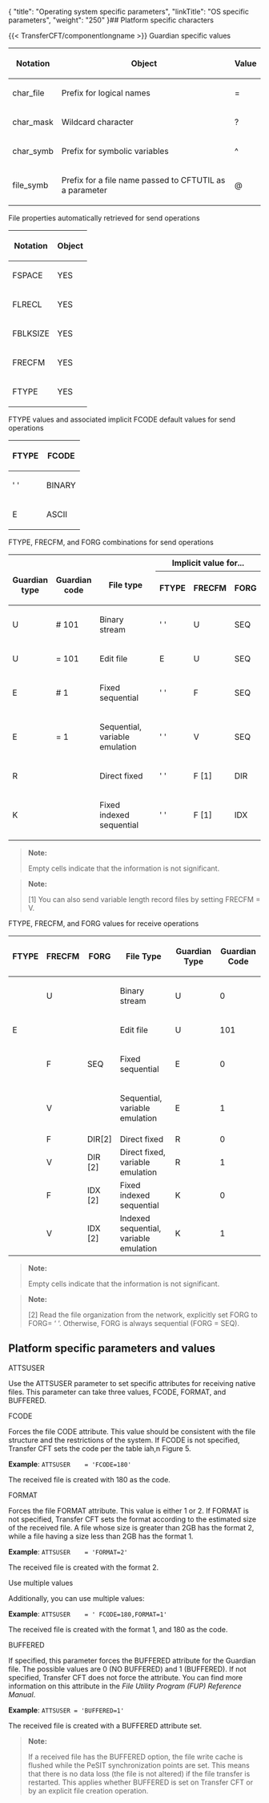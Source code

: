 {
    "title": "Operating system specific parameters",
    "linkTitle": "OS specific parameters",
    "weight": "250"
}## Platform specific characters

{{< TransferCFT/componentlongname  >}} Guardian specific values

<table>
   <thead>
      <tr>
<th class="TableStyle-SynchTableStyle_interop-HeadE-Column1-Header1"><p>Notation</p>         </th>
<th class="TableStyle-SynchTableStyle_interop-HeadE-Column1-Header1"><p>Object</p>         </th>
<th class="TableStyle-SynchTableStyle_interop-HeadD-Column1-Header1"><p>Value</p>         </th>
      </tr>
   </thead>
   <tbody>
      <tr>
         <td><p>char_file</p>         </td>
         <td><p>Prefix for logical names</p>         </td>
         <td><p>=</p>         </td>
      </tr>
      <tr>
         <td><p>char_mask</p>         </td>
         <td><p>Wildcard character</p>         </td>
         <td><p>?</p>         </td>
      </tr>
      <tr>
         <td><p>char_symb</p>         </td>
         <td><p>Prefix for symbolic variables</p>         </td>
         <td><p>^</p>         </td>
      </tr>
      <tr>
         <td><p>file_symb</p>         </td>
         <td><p>Prefix for a file name passed to CFTUTIL as a parameter</p>         </td>
         <td><p>@</p>         </td>
      </tr>
   </tbody>
</table>

File properties automatically retrieved for send operations

<table>
   <thead>
      <tr>
<th class="TableStyle-SynchTableStyle_interop-HeadE-Column1-Header1"><p>Notation</p>         </th>
<th class="TableStyle-SynchTableStyle_interop-HeadD-Column1-Header1"><p>Object</p>         </th>
      </tr>
   </thead>
   <tbody>
      <tr>
         <td><p>FSPACE</p>         </td>
         <td><p>YES</p>         </td>
      </tr>
      <tr>
         <td><p>FLRECL</p>         </td>
         <td><p>YES</p>         </td>
      </tr>
      <tr>
         <td><p>FBLKSIZE</p>         </td>
         <td><p>YES</p>         </td>
      </tr>
      <tr>
         <td><p>FRECFM</p>         </td>
         <td><p>YES</p>         </td>
      </tr>
      <tr>
         <td><p>FTYPE</p>         </td>
         <td><p>YES</p>         </td>
      </tr>
   </tbody>
</table>

FTYPE values and associated implicit FCODE default values for send operations

<table>
   <thead>
      <tr>
<th class="TableStyle-SynchTableStyle_interop-HeadE-Column1-Header1"><p>FTYPE</p>         </th>
<th class="TableStyle-SynchTableStyle_interop-HeadD-Column1-Header1"><p>FCODE</p>         </th>
      </tr>
   </thead>
   <tbody>
      <tr>
         <td><p>' '</p>         </td>
         <td><p>BINARY</p>         </td>
      </tr>
      <tr>
         <td><p>E</p>         </td>
         <td><p>ASCII</p>         </td>
      </tr>
   </tbody>
</table>

FTYPE, FRECFM, and FORG combinations for send operations

<table>
   <thead>
      <tr>
<th rowspan="2" class="TableStyle-SynchTableStyle_interop-HeadE-Column1-Header1"> 
<p>Guardian<br />
type</p>         </th>
<th rowspan="2" class="TableStyle-SynchTableStyle_interop-HeadE-Column1-Header1"> 
<p>Guardian<br />
code</p>         </th>
<th rowspan="2" class="TableStyle-SynchTableStyle_interop-HeadE-Column1-Header1"> 
<p>File type</p>         </th>
<th colspan="3" class="TableStyle-SynchTableStyle_interop-HeadD-Column1-Header1">Implicit value for...         </th>
      </tr>
      <tr>
<th class="TableStyle-SynchTableStyle_interop-HeadE-Column1-Header1"><p>FTYPE<br />
</p>         </th>
<th class="TableStyle-SynchTableStyle_interop-HeadE-Column1-Header1"><p>FRECFM<br />
</p>         </th>
<th class="TableStyle-SynchTableStyle_interop-HeadD-Column1-Header1">FORG         </th>
      </tr>
   </thead>
   <tbody>
      <tr>
         <td><p>U</p>         </td>
         <td><p># 101</p>         </td>
         <td><p>Binary stream</p>         </td>
         <td><p>' '</p>         </td>
         <td><p>U</p>         </td>
         <td>SEQ         </td>
      </tr>
      <tr>
         <td><p>U</p>         </td>
         <td><p>= 101</p>         </td>
         <td><p>Edit file</p>         </td>
         <td><p>E</p>         </td>
         <td><p>U</p>         </td>
         <td>SEQ         </td>
      </tr>
      <tr>
         <td><p>E</p>         </td>
         <td><p># 1</p>         </td>
         <td><p>Fixed sequential</p>         </td>
         <td><p>' '</p>         </td>
         <td><p>F</p>         </td>
         <td>SEQ         </td>
      </tr>
      <tr>
         <td><p>E</p>         </td>
         <td><p>= 1</p>         </td>
         <td><p>Sequential, variable emulation</p>         </td>
         <td><p>' '</p>         </td>
         <td><p>V</p>         </td>
         <td>SEQ         </td>
      </tr>
      <tr>
         <td><p>R</p>         </td>
         <td><p> </p>         </td>
         <td><p>Direct fixed</p>         </td>
         <td><p>' '</p>         </td>
         <td><p>F [1]</p>         </td>
         <td>DIR         </td>
      </tr>
      <tr>
         <td><p>K</p>         </td>
         <td><p> </p>         </td>
         <td><p>Fixed indexed sequential</p>         </td>
         <td><p>' '</p>         </td>
         <td><p>F [1]</p>         </td>
         <td>IDX         </td>
      </tr>
   </tbody>
</table>

> **Note:**
>
> Empty cells indicate that the information is not significant.

> **Note:**
>
> \[1\] You can also send variable length record files by setting FRECFM = V.

FTYPE, FRECFM, and FORG values for receive operations

<table>
   <thead>
      <tr>
<th class="TableStyle-SynchTableStyle_interop-HeadE-Column1-Header1"><p>FTYPE</p>         </th>
<th class="TableStyle-SynchTableStyle_interop-HeadE-Column1-Header1"><p>FRECFM</p>         </th>
<th class="TableStyle-SynchTableStyle_interop-HeadE-Column1-Header1">FORG         </th>
<th class="TableStyle-SynchTableStyle_interop-HeadE-Column1-Header1"><p>File Type</p>         </th>
<th class="TableStyle-SynchTableStyle_interop-HeadE-Column1-Header1"><p>Guardian Type</p>         </th>
<th class="TableStyle-SynchTableStyle_interop-HeadD-Column1-Header1"><p>Guardian Code</p>         </th>
      </tr>
   </thead>
   <tbody>
      <tr>
         <td><p> </p>         </td>
         <td><p>U</p>         </td>
         <td>          </td>
         <td><p>Binary stream</p>         </td>
         <td><p>U</p>         </td>
         <td><p>0</p>         </td>
      </tr>
      <tr>
         <td><p>E</p>         </td>
         <td><p> </p>         </td>
         <td>          </td>
         <td><p>Edit file</p>         </td>
         <td><p>U</p>         </td>
         <td><p>101</p>         </td>
      </tr>
      <tr>
         <td><p> </p>         </td>
         <td><p>F</p>         </td>
         <td>SEQ         </td>
         <td><p>Fixed sequential</p>         </td>
         <td><p>E</p>         </td>
         <td><p>0</p>         </td>
      </tr>
      <tr>
         <td><p> </p>         </td>
         <td><p>V</p>         </td>
         <td>          </td>
         <td><p>Sequential, variable emulation</p>         </td>
         <td><p>E</p>         </td>
         <td><p>1</p>         </td>
      </tr>
      <tr>
         <td>          </td>
         <td>F         </td>
         <td>DIR[2]         </td>
         <td>Direct fixed         </td>
         <td>R         </td>
         <td>0         </td>
      </tr>
      <tr>
         <td>          </td>
         <td>V         </td>
         <td>DIR [2]         </td>
         <td>Direct fixed, variable emulation         </td>
         <td>R         </td>
         <td>1         </td>
      </tr>
      <tr>
         <td>          </td>
         <td>F         </td>
         <td>IDX [2]         </td>
         <td>Fixed indexed sequential         </td>
         <td>K         </td>
         <td>0         </td>
      </tr>
      <tr>
         <td>          </td>
         <td>V         </td>
         <td>IDX [2]         </td>
         <td>Indexed sequential, variable emulation         </td>
         <td>K         </td>
         <td>1         </td>
      </tr>
   </tbody>
</table>

> **Note:**
>
> Empty cells indicate that the information is not significant.

> **Note:**
>
> \[2\] Read the file organization from the network, explicitly set FORG to FORG= ‘ ‘. Otherwise, FORG is always sequential (FORG = SEQ).

## Platform specific parameters and values

ATTSUSER

Use the ATTSUSER parameter to set specific attributes for receiving native files. This parameter can take three values, FCODE, FORMAT, and BUFFERED.

FCODE

Forces the file CODE attribute. This value should be consistent with the file structure and the restrictions of the system. If FCODE is not specified, Transfer CFT sets the code per the table iah,n Figure 5.

**Example**: `ATTSUSER    = 'FCODE=180'`

The received file is created with 180 as the code.

FORMAT

Forces the file FORMAT attribute. This value is either 1 or 2. If FORMAT is not specified, Transfer CFT sets the format according to the estimated size of the received file. A file whose size is greater than 2GB has the format 2, while a file having a size less than 2GB has the format 1.

**Example**: `ATTSUSER    = 'FORMAT=2'`

The received file is created with the format 2.

Use multiple values

Additionally, you can use multiple values:

**Example**: `ATTSUSER    = ' FCODE=180,FORMAT=1'`

The received file is created with the format 1, and 180 as the code.

BUFFERED

If specified, this parameter forces the BUFFERED attribute for the Guardian file. The possible values are 0 (NO BUFFERED) and 1 (BUFFERED). If not specified, Transfer CFT does not force the attribute. You can find more information on this attribute in the *File Utility Program (FUP) Reference Manual*.

**Example**: `ATTSUSER = 'BUFFERED=1'`

The received file is created with a BUFFERED attribute set.

> **Note:**
>
> If a received file has the BUFFERED option, the file write cache is flushed while the PeSIT synchronization points are set. This means that there is no data loss (the file is not altered) if the file transfer is restarted. This applies whether BUFFERED is set on Transfer CFT or by an explicit file creation operation.
